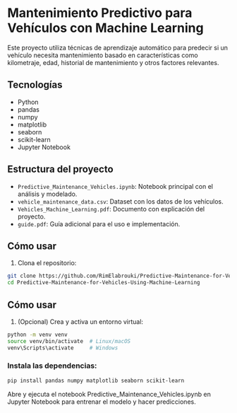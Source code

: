 # Mantenimiento Predictivo para Vehículos con Machine Learning

Este proyecto utiliza técnicas de aprendizaje automático para predecir si un vehículo necesita mantenimiento basado en características como kilometraje, edad, historial de mantenimiento y otros factores relevantes.

## Tecnologías

- Python
- pandas
- numpy
- matplotlib
- seaborn
- scikit-learn
- Jupyter Notebook

## Estructura del proyecto

- `Predictive_Maintenance_Vehicles.ipynb`: Notebook principal con el análisis y modelado.
- `vehicle_maintenance_data.csv`: Dataset con los datos de los vehículos.
- `Vehicles_Machine_Learning.pdf`: Documento con explicación del proyecto.
- `guide.pdf`: Guía adicional para el uso e implementación.

## Cómo usar

1. Clona el repositorio:

```bash
git clone https://github.com/RimElabrouki/Predictive-Maintenance-for-Vehicles-Using-Machine-Learning.git
cd Predictive-Maintenance-for-Vehicles-Using-Machine-Learning
```
## Cómo usar

1. (Opcional) Crea y activa un entorno virtual:

```bash
python -m venv venv
source venv/bin/activate  # Linux/macOS
venv\Scripts\activate     # Windows
````
### Instala las dependencias:

```bash
pip install pandas numpy matplotlib seaborn scikit-learn
```
Abre y ejecuta el notebook Predictive_Maintenance_Vehicles.ipynb en Jupyter Notebook para entrenar el modelo y hacer predicciones.
